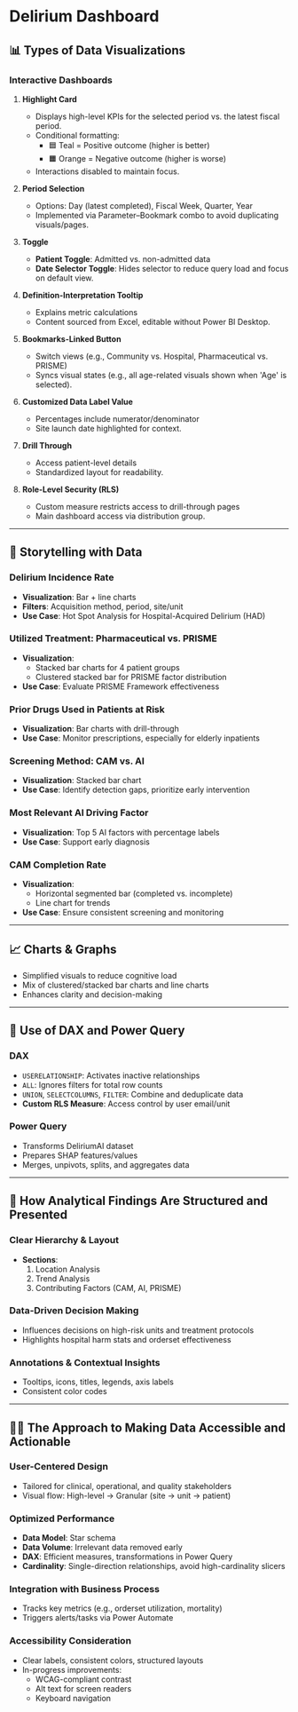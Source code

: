 
# Delirium Dashboard

## 📊 Types of Data Visualizations

### Interactive Dashboards

1. **Highlight Card**  
   - Displays high-level KPIs for the selected period vs. the latest fiscal period.  
   - Conditional formatting:  
     - 🟦 Teal = Positive outcome (higher is better)  
     - 🟧 Orange = Negative outcome (higher is worse)  
   - Interactions disabled to maintain focus.

2. **Period Selection**  
   - Options: Day (latest completed), Fiscal Week, Quarter, Year  
   - Implemented via Parameter–Bookmark combo to avoid duplicating visuals/pages.

3. **Toggle**  
   - **Patient Toggle**: Admitted vs. non-admitted data  
   - **Date Selector Toggle**: Hides selector to reduce query load and focus on default view.

4. **Definition-Interpretation Tooltip**  
   - Explains metric calculations  
   - Content sourced from Excel, editable without Power BI Desktop.

5. **Bookmarks-Linked Button**  
   - Switch views (e.g., Community vs. Hospital, Pharmaceutical vs. PRISME)  
   - Syncs visual states (e.g., all age-related visuals shown when 'Age' is selected).

6. **Customized Data Label Value**  
   - Percentages include numerator/denominator  
   - Site launch date highlighted for context.

7. **Drill Through**  
   - Access patient-level details  
   - Standardized layout for readability.

8. **Role-Level Security (RLS)**  
   - Custom measure restricts access to drill-through pages  
   - Main dashboard access via distribution group.

---

## 📖 Storytelling with Data

### Delirium Incidence Rate  
- **Visualization**: Bar + line charts  
- **Filters**: Acquisition method, period, site/unit  
- **Use Case**: Hot Spot Analysis for Hospital-Acquired Delirium (HAD)

### Utilized Treatment: Pharmaceutical vs. PRISME  
- **Visualization**:  
  - Stacked bar charts for 4 patient groups  
  - Clustered stacked bar for PRISME factor distribution  
- **Use Case**: Evaluate PRISME Framework effectiveness

### Prior Drugs Used in Patients at Risk  
- **Visualization**: Bar charts with drill-through  
- **Use Case**: Monitor prescriptions, especially for elderly inpatients

### Screening Method: CAM vs. AI  
- **Visualization**: Stacked bar chart  
- **Use Case**: Identify detection gaps, prioritize early intervention

### Most Relevant AI Driving Factor  
- **Visualization**: Top 5 AI factors with percentage labels  
- **Use Case**: Support early diagnosis

### CAM Completion Rate  
- **Visualization**:  
  - Horizontal segmented bar (completed vs. incomplete)  
  - Line chart for trends  
- **Use Case**: Ensure consistent screening and monitoring

---

## 📈 Charts & Graphs

- Simplified visuals to reduce cognitive load  
- Mix of clustered/stacked bar charts and line charts  
- Enhances clarity and decision-making

---

## 🧮 Use of DAX and Power Query

### DAX
- `USERELATIONSHIP`: Activates inactive relationships  
- `ALL`: Ignores filters for total row counts  
- `UNION`, `SELECTCOLUMNS`, `FILTER`: Combine and deduplicate data  
- **Custom RLS Measure**: Access control by user email/unit

### Power Query
- Transforms DeliriumAI dataset  
- Prepares SHAP features/values  
- Merges, unpivots, splits, and aggregates data

---

## 🧠 How Analytical Findings Are Structured and Presented 

### Clear Hierarchy & Layout
- **Sections**:  
  1. Location Analysis  
  2. Trend Analysis  
  3. Contributing Factors (CAM, AI, PRISME)

### Data-Driven Decision Making
- Influences decisions on high-risk units and treatment protocols  
- Highlights hospital harm stats and orderset effectiveness

### Annotations & Contextual Insights
- Tooltips, icons, titles, legends, axis labels  
- Consistent color codes

---

## 🧑‍💻 The Approach to Making Data Accessible and Actionable

### User-Centered Design
- Tailored for clinical, operational, and quality stakeholders  
- Visual flow: High-level → Granular (site → unit → patient)

### Optimized Performance
- **Data Model**: Star schema  
- **Data Volume**: Irrelevant data removed early  
- **DAX**: Efficient measures, transformations in Power Query  
- **Cardinality**: Single-direction relationships, avoid high-cardinality slicers

### Integration with Business Process
- Tracks key metrics (e.g., orderset utilization, mortality)  
- Triggers alerts/tasks via Power Automate

### Accessibility Consideration
- Clear labels, consistent colors, structured layouts  
- In-progress improvements:  
  - WCAG-compliant contrast  
  - Alt text for screen readers  
  - Keyboard navigation
